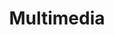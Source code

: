 ---
layout: page-fullwidth
title: Multimedia
permalink: /multimedia/
breadcrumb: true
header: no
---
